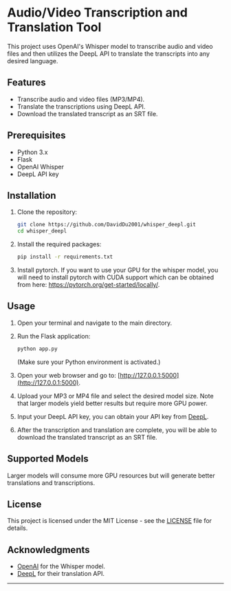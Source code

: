 # Audio/Video Transcription and Translation Tool

This project uses OpenAI's Whisper model to transcribe audio and video files and then utilizes the DeepL API to translate the transcripts into any desired language. 

## Features
- Transcribe audio and video files (MP3/MP4).
- Translate the transcriptions using DeepL API.
- Download the translated transcript as an SRT file.

## Prerequisites
- Python 3.x
- Flask
- OpenAI Whisper
- DeepL API key

## Installation

1. Clone the repository:
   ```bash
   git clone https://github.com/DavidDu2001/whisper_deepl.git
   cd whisper_deepl
   ```

2. Install the required packages:
   ```bash
   pip install -r requirements.txt
   ```

3. Install pytorch. If you want to use your GPU for the whisper model, you will need to install pytorch with CUDA support which can be obtained from here: https://pytorch.org/get-started/locally/.

## Usage

1. Open your terminal and navigate to the main directory.
2. Run the Flask application:
   ```bash
   python app.py
   ```
   (Make sure your Python environment is activated.)

3. Open your web browser and go to: [http://127.0.0.1:5000](http://127.0.0.1:5000).

4. Upload your MP3 or MP4 file and select the desired model size. Note that larger models yield better results but require more GPU power.

5. Input your DeepL API key,  you can  obtain your API key from [DeepL](https://www.deepl.com/pro-api).

6. After the transcription and translation are complete, you will be able to download the translated transcript as an SRT file.

## Supported Models
Larger models will consume more GPU resources but will generate better translations and transcriptions.

## License
This project is licensed under the MIT License - see the [LICENSE](LICENSE) file for details.

## Acknowledgments
- [OpenAI](https://openai.com) for the Whisper model.
- [DeepL](https://www.deepl.com) for their translation API.

---
